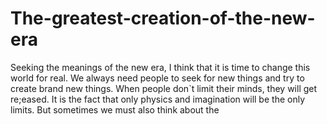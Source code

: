 # The-greatest-creation-of-the-new-era
Seeking the meanings of the new era, I think that it is time to change this world for real.
We always need people to seek for new things and try to create brand new things. When people don`t limit their minds, they will get re;eased.
It is the fact that only physics and imagination will be the only limits. But sometimes we must also think about the
